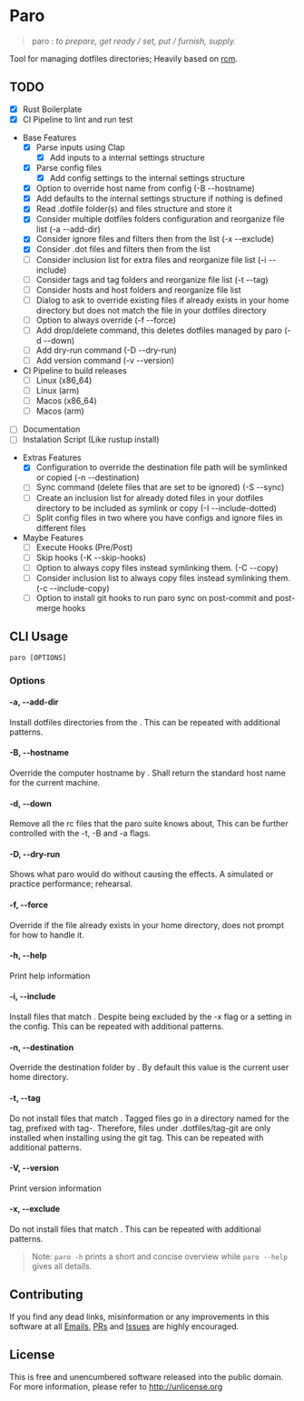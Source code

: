# Paro
> paro : _to prepare, get ready / set, put / furnish, supply._  

Tool for managing dotfiles directories; Heavily based on [rcm](http://thoughtbot.github.io/rcm).

## TODO
- [x] Rust Boilerplate
- [x] CI Pipeline to lint and run test
- Base Features
  - [x] Parse inputs using Clap
    - [x] Add inputs to a internal settings structure
  - [x] Parse config files
    - [x] Add config settings to the internal settings structure
  - [x] Option to override host name from config (-B --hostname)
  - [x] Add defaults to the internal settings structure if nothing is defined
  - [x] Read .dotfile folder(s) and files structure and store it
  - [x] Consider multiple dotfiles folders configuration and reorganize file list (-a --add-dir)
  - [x] Consider ignore files and filters then from the list (-x --exclude)
  - [x] Consider .dot files and filters then from the list
  - [ ] Consider inclusion list for extra files and reorganize file list (-i --include)
  - [ ] Consider tags and tag folders and reorganize file list (-t --tag)
  - [ ] Consider hosts and host folders and reorganize file list
  - [ ] Dialog to ask to override existing files if already exists in your home directory but does not match the file in your dotfiles directory
  - [ ] Option to always override (-f --force)
  - [ ] Add drop/delete command, this deletes dotfiles managed by paro (-d --down)
  - [ ] Add dry-run command (-D --dry-run)
  - [ ] Add version command (-v --version)
- CI Pipeline to build releases
  - [ ] Linux (x86_64)
  - [ ] Linux (arm)
  - [ ] Macos (x86_64)
  - [ ] Macos (arm)
- [ ] Documentation
- [ ] Instalation Script (Like rustup install)
- Extras Features
  - [x] Configuration to override the destination file path will be symlinked or copied (-n --destination)
  - [ ] Sync command (delete files that are set to be ignored) (-S --sync)
  - [ ] Create an inclusion list for already doted files in your dotfiles directory to be included as symlink or copy (-I --include-dotted)
  - [ ] Split config files in two where you have configs and ignore files in different files
- Maybe Features
  - [ ] Execute Hooks (Pre/Post)
  - [ ] Skip hooks (-K --skip-hooks)
  - [ ] Option to always copy files instead symlinking them. (-C --copy)
  - [ ] Consider inclusion list to always copy files instead symlinking them. (-c --include-copy)
  - [ ] Option to install git hooks to run paro sync on post-commit and post-merge hooks

## CLI Usage
`paro [OPTIONS]`

### Options

#### -a, --add-dir <folder-pattern>
Install dotfiles directories from the <folder-pattern>. This can be repeated with
additional patterns.

#### -B, --hostname <name>
Override the computer hostname by <name>. Shall return the standard host name for the
current machine.

#### -d, --down
Remove all the rc files that the paro suite knows about, This can be further controlled
with the -t, -B and -a flags.

#### -D, --dry-run
Shows what paro would do without causing the effects. A simulated or practice
performance; rehearsal.

#### -f, --force
Override if the file already exists in your home directory, does not prompt for how to
handle it.

#### -h, --help
Print help information

#### -i, --include <file-pattern>
Install files that match <file-pattern>. Despite being excluded by the -x flag or a
setting in the config.
This can be repeated with additional patterns.

#### -n, --destination <folder-name>
Override the destination folder by <folder-name>. By default this value is the current
user home directory.

#### -t, --tag <tag>
Do not install files that match <file-pattern>. Tagged files go in a directory named for
the tag, prefixed with tag-. Therefore, files under .dotfiles/tag-git are only installed
when installing using the git tag. This can be repeated with additional patterns.

#### -V, --version
Print version information

#### -x, --exclude <file-pattern>
Do not install files that match <file-pattern>. This can be repeated with additional
patterns.

> Note: `paro -h` prints a short and concise overview while `paro --help` gives all details.

## Contributing
If you find any dead links, misinformation or any improvements in this software at all [Emails](https://github.com/rafaeldelboni), [PRs](https://github.com/rafaeldelboni/paro/pulls) and [Issues](https://github.com/rafaeldelboni/paro/issues) are highly encouraged.

## License
This is free and unencumbered software released into the public domain.  
For more information, please refer to <http://unlicense.org>
